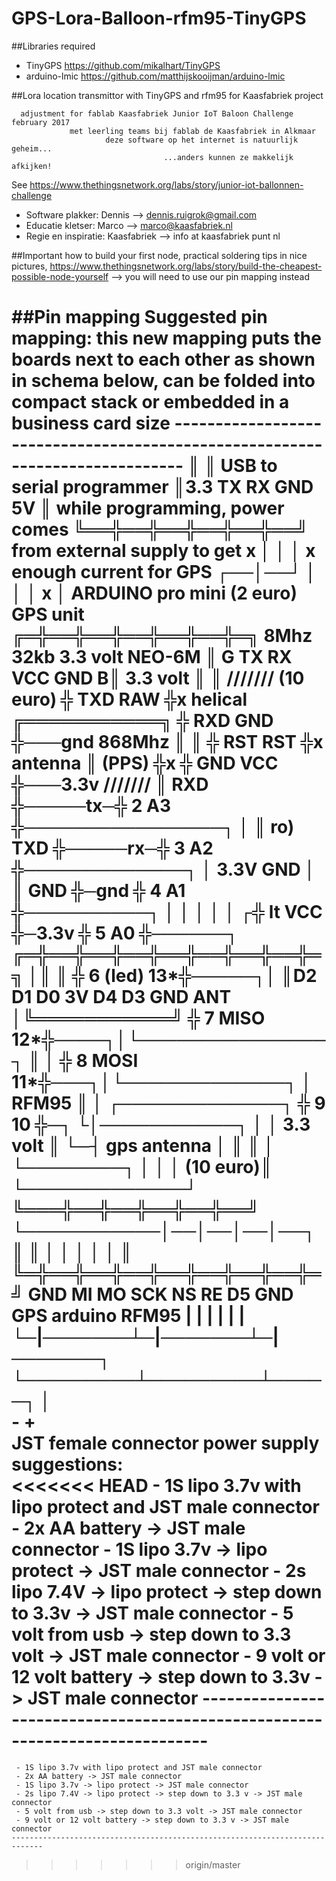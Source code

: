 ﻿# GPS-Lora-Balloon-rfm95-TinyGPS

##Libraries required
- TinyGPS       https://github.com/mikalhart/TinyGPS
- arduino-lmic  https://github.com/matthijskooijman/arduino-lmic

##Lora location transmittor with TinyGPS and rfm95 for Kaasfabriek project
```
  adjustment for fablab Kaasfabriek Junior IoT Baloon Challenge february 2017
             met leerling teams bij fablab de Kaasfabriek in Alkmaar
                     deze software op het internet is natuurlijk geheim...
                                  ...anders kunnen ze makkelijk afkijken!
```
See https://www.thethingsnetwork.org/labs/story/junior-iot-ballonnen-challenge

- Software plakker: Dennis --> dennis.ruigrok@gmail.com
- Educatie kletser: Marco --> marco@kaasfabriek.nl
- Regie en inspiratie: Kaasfabriek --> info at kaasfabriek punt nl

##Important
how to build your first node, practical soldering tips in nice pictures,
https://www.thethingsnetwork.org/labs/story/build-the-cheapest-possible-node-yourself
 --> you will need to use our pin mapping instead

##Pin mapping
    Suggested pin mapping:
    this new mapping puts the boards next to each other as shown in schema below,
          can be folded into compact stack or embedded in a business card size
    -----------------------------------------------------------------------------
                            ║                 ║ USB to serial programmer
                            ║3.3 TX RX GND 5V ║ while programming, power comes
                            ╚══╬══╬══╬══╬══╬══╝ from external supply to get
                               x  │  │  │  x    enough current for GPS
                               ┌──│──┘  │
                               │  │  x  │      ARDUINO pro mini (2 euro)
      GPS unit            ╔═╬══╬══╬══╬══╬══╬═╗ 8Mhz 32kb 3.3 volt
      NEO-6M              ║ G TX RX VCC GND B║
      3.3 volt            ║                  ║                           ///////
      (10 euro)           ╬ TXD          RAW ╬x                          helical
     ╔═══════════╗        ╬ RXD          GND ╬───gnd                      868Mhz
     ║           ║        ╬ RST          RST ╬x                          antenna
     ║     (PPS) ╬x       ╬ GND          VCC ╬───3.3v                    ///////
     ║       RXD ╬─────tx─╬ 2             A3 ╬────────────────┐              │
     ║  ro)  TXD ╬─────rx─╬ 3             A2 ╬─────────────┐  │ 3.3V     GND │
     ║       GND ╬─gnd    ╬ 4             A1 ╬──────────┐  │  │  │        │  │
    ┌╬  lt   VCC ╬─3.3v   ╬ 5             A0 ╬──────┐ ╔═╬══╬══╬══╬══╬══╬══╬══╬═╗
    │║           ║        ╬ 6       (led) 13*╬─────┐│ ║D2 D1 D0 3V D4 D3 GND ANT
    │╚═══════════╝        ╬ 7        MISO 12*╬────┐│└───────────────┐          ║
    │                     ╬ 8        MOSI 11*╬───┐│└─────────────┐  │ RFM95    ║
    │ ┌─────────────┐     ╬ 9             10 ╬─┐ └│───────────┐  │  │ 3.3 volt ║
    └─┤ gps antenna │     ║                  ║ │  └────────┐  │  │  │ (10 euro)║
      └─────────────┘     ╚═══╬══╬══╬══╬══╬══╝ └───────────│──│──│──│──┐       ║
                                                      ║    │  │  │  │  │       ║
                                                      ╚═╬══╬══╬══╬══╬══╬══╬══╬═╝
                                                      GND MI MO SCK NS RE D5 GND
          GPS       arduino     RFM95
           | |       | |       | |  
           └─|───────┴─|───────┴─|───────┐  
             └─────────┴─────────┴─────┐ │          
                                       - +           
                                JST female connector
     power supply suggestions:           
<<<<<<< HEAD
     - 1S lipo 3.7v with lipo protect and JST male connector
     - 2x AA battery -> JST male connector
     - 1S lipo 3.7v -> lipo protect -> JST male connector
     - 2s lipo 7.4V -> lipo protect -> step down to 3.3v -> JST male connector
     - 5 volt from usb -> step down to 3.3 volt -> JST male connector
     - 9 volt or 12 volt battery -> step down to 3.3v -> JST male connector
    -----------------------------------------------------------------------------
=======
     - 1S lipo 3.7v with lipo protect and JST male connector 
     - 2x AA battery -> JST male connector                          
     - 1S lipo 3.7v -> lipo protect -> JST male connector                     
     - 2s lipo 7.4V -> lipo protect -> step down to 3.3 v -> JST male connector 
     - 5 volt from usb -> step down to 3.3 volt -> JST male connector          
     - 9 volt or 12 volt battery -> step down to 3.3 v -> JST male connector     
    -----------------------------------------------------------------------------
>>>>>>> origin/master
